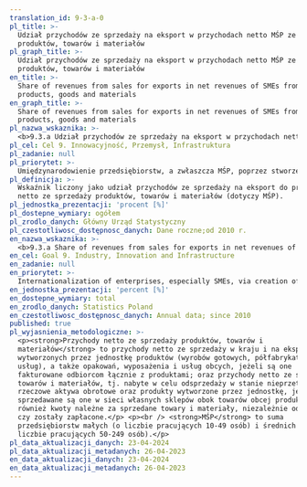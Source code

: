 ```yaml
---
translation_id: 9-3-a-0
pl_title: >-
  Udział przychodów ze sprzedaży na eksport w przychodach netto MŚP ze sprzedaży
  produktów, towarów i materiałów
pl_graph_title: >-
  Udział przychodów ze sprzedaży na eksport w przychodach netto MŚP ze sprzedaży
  produktów, towarów i materiałów
en_title: >-
  Share of revenues from sales for exports in net revenues of SMEs from sales of
  products, goods and materials
en_graph_title: >-
  Share of revenues from sales for exports in net revenues of SMEs from sales of
  products, goods and materials
pl_nazwa_wskaznika: >-
  <b>9.3.a Udział przychodów ze sprzedaży na eksport w przychodach netto MŚP ze sprzedaży produktów, towarów i materiałów</b>
pl_cel: Cel 9. Innowacyjność, Przemysł, Infrastruktura
pl_zadanie: null
pl_priorytet: >-
  Umiędzynarodowienie przedsiębiorstw, a zwłaszcza MŚP, poprzez stworzenie instrumentów wsparcia dla polskich eksporterów i inwestorów
pl_definicja: >-
  Wskaźnik liczony jako udział przychodów ze sprzedaży na eksport do przychodów
  netto ze sprzedaży produktów, towarów i materiałów (dotyczy MŚP).
pl_jednostka_prezentacji: 'procent [%]'
pl_dostepne_wymiary: ogółem
pl_zrodlo_danych: Główny Urząd Statystyczny
pl_czestotliwosc_dostępnosc_danych: Dane roczne;od 2010 r.
en_nazwa_wskaznika: >-
  <b>9.3.a Share of revenues from sales for exports in net revenues of SMEs from sales of products, goods and materials</b>
en_cel: Goal 9. Industry, Innovation and Infrastructure
en_zadanie: null
en_priorytet: >-
  Internationalization of enterprises, especially SMEs, via creation of instruments of support for Polish exporters and investors
en_jednostka_prezentacji: 'percent [%]'
en_dostepne_wymiary: total
en_zrodlo_danych: Statistics Poland
en_czestotliwosc_dostępnosc_danych: Annual data; since 2010
published: true
pl_wyjasnienia_metodologiczne: >-
  <p><strong>Przychody netto ze sprzedaży produktów, towarów i
  materiałów</strong> to przychody netto ze sprzedaży w kraju i na eksport
  wytworzonych przez jednostkę produktów (wyrobów gotowych, półfabrykatów oraz
  usług), a także opakowań, wyposażenia i usług obcych, jeżeli są one
  fakturowane odbiorcom łącznie z produktami; oraz przychody netto ze sprzedaży
  towarów i materiałów, tj. nabyte w celu odsprzedaży w stanie nieprzetworzonym
  rzeczowe aktywa obrotowe oraz produkty wytworzone przez jednostkę, jeśli
  sprzedawane są one w sieci własnych sklepów obok towarów obcej produkcji, jak
  również kwoty należne za sprzedane towary i materiały, niezależnie od tego,
  czy zostały zapłacone.</p> <p><br /> <strong>MŚP</strong> to suma
  przedsiębiorstw małych (o liczbie pracujących 10-49 osób) i średnich (o
  liczbie pracujących 50-249 osób).</p>
pl_data_aktualizacji_danych: 23-04-2024
pl_data_aktualizacji_metadanych: 26-04-2023
en_data_aktualizacji_danych: 23-04-2024
en_data_aktualizacji_metadanych: 26-04-2023
---
```

